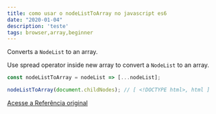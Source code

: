 ```yaml
---
title: como usar o nodeListToArray no javascript es6
date: "2020-01-04"
description: 'teste'
tags: browser,array,beginner
---
```


Converts a `NodeList` to an array.

Use spread operator inside new array to convert a `NodeList` to an array.

```js
const nodeListToArray = nodeList => [...nodeList];
```

```js
nodeListToArray(document.childNodes); // [ <!DOCTYPE html>, html ]
```


[Acesse a Referência original](http://github.com/30-seconds/)
